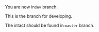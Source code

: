 You are now in`dev` branch. 

This is the branch for developing.

The intact should be found in `master` branch. 